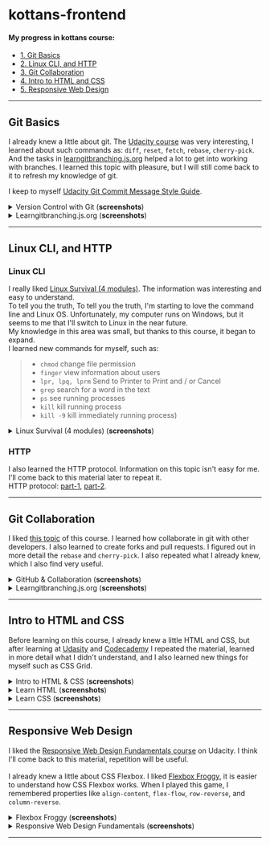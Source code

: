 # kottans-frontend
#### My progress in kottans course:
- [1. Git Basics](#git)
- [2. Linux CLI, and HTTP](#linux_http)
- [3. Git Collaboration](#git_collaboration)
- [4. Intro to HTML and CSS](#html_scc)
- [5. Responsive Web Design](#responsive)

<hr>

## <a name="git">Git Basics</a>
I already knew a little about git. The [Udacity course](https://www.udacity.com/course/version-control-with-git--ud123) was very interesting, I learned about such commands as: `diff`, `reset`, `fetch`, `rebase`, `cherry-pick`. And the tasks in [learngitbranching.js.org](https://learngitbranching.js.org/) helped a lot to get into working with branches. I learned this topic with pleasure, but I will still come back to it to refresh my knowledge of git.

I keep to myself [Udacity Git Commit Message Style Guide](https://udacity.github.io/git-styleguide/).

<details>
<summary>Version Control with Git (<b>screenshots</b>)</summary>
  
  ![screenshot-1](git_basics/git_udacity-1.jpg)<br><br>
  ![screenshot-2](git_basics/git_udacity-2.jpg)<br> 
</details>
<details>
<summary>Learngitbranching.js.org (<b>screenshots</b>)</summary>
  
  ![git_screenshot-1](git_basics/main-1.jpg)<br><br>
  ![git_screenshot-2](git_basics/main-2.jpg)<br><br>
  ![git_screenshot-3](git_basics/push_and_pull.jpg)<br>
</details>

<hr>

## <a name="linux_http">Linux CLI, and HTTP</a>

### Linux CLI
I really liked [Linux Survival (4 modules)](https://linuxsurvival.com/). The information was interesting and easy to understand.<br>
To tell you the truth, To tell you the truth, I'm starting to love the command line and Linux OS. Unfortunately, my computer runs on Windows, but it seems to me that I'll switch to Linux in the near future.<br>
My knowledge in this area was small, but thanks to this course, it began to expand.<br>
I learned new commands for myself, such as:<br>
> - `chmod`  change file permission
> - `finger`  view information about users
> - `lpr, lpq, lprm`  Send to Printer to Print and / or Cancel
> - `grep`  search for a word in the text
> - `ps`  see running processes
> - `kill` kill running process
> - `kill -9`  kill immediately running process)<br>

<details>
<summary>Linux Survival (4 modules) (<b>screenshots</b>)</summary>
  
  ![linux_screenshot-1](task_linux_cli/linux-1.jpg)<br><br>
  ![linux_screenshot-2](task_linux_cli/linux-2.jpg)<br><br>
  ![linux_screenshot-3](task_linux_cli/linux-3.jpg)<br><br>
  ![linux_screenshot-4](task_linux_cli/linux-4.jpg)<br> 
</details>

### HTTP
I also learned the HTTP protocol. Information on this topic isn't easy for me.<br>
I'll come back to this material later to repeat it.<br>
HTTP protocol: [part-1](https://code.tutsplus.com/tutorials/http-the-protocol-every-web-developer-must-know-part-1--net-31177), [part-2](https://code.tutsplus.com/tutorials/http-the-protocol-every-web-developer-must-know-part-2--net-31155).<br>

<hr>

## <a name="git_collaboration">Git Collaboration</a> 
I liked [this topic](https://classroom.udacity.com/courses/ud456) of this course. I learned how collaborate in git with other developers. I also learned to create forks and pull requests. I figured out in more detail the `rebase` and `cherry-pick`. I also repeated what I already knew, which I also find very useful.

<details>
<summary>GitHub & Collaboration (<b>screenshots</b>)</summary>
  
  ![git_collaboration_screenshot-1](task_git_collaboration/github_collaboration_udacity.jpg)<br>
</details>
<details>
<summary>Learngitbranching.js.org (<b>screenshots</b>)</summary>
  
  ![git_collaboration_screenshot-2](task_git_collaboration/github_collaboration_learngitbranching-1.jpg)<br><br>
  ![git_collaboration_screenshot-3](task_git_collaboration/github_collaboration_learngitbranching-2.jpg)<br> 
</details>

<hr>

## <a name="html_scc">Intro to HTML and CSS</a>
Before learning on this course, I already knew a little HTML and CSS, but after learning at [Udasity](https://www.udacity.com/course/intro-to-html-and-css--ud001) and [Codecademy](https://www.codecademy.com/catalog/language/html-css) I repeated the material, learned in more detail what I didn't understand, and I also learned new things for myself such as CSS Grid.

<details>
<summary>Intro to HTML & CSS (<b>screenshots</b>)</summary>
  
  ![html_css_screenshot-1](task_html_css_intro/html_css_udacity-1.jpg)<br><br>
  ![html_css_screenshot-2](task_html_css_intro/html_css_udacity-2.jpg)<br>
</details>
<details>
<summary>Learn HTML (<b>screenshots</b>)</summary>
  
  ![html_screenshot-1](task_html_css_intro/html_codecademy-1.jpg)<br><br>
  ![html_screenshot-2](task_html_css_intro/html_codecademy-2.jpg)<br><br>
  ![html_screenshot-3](task_html_css_intro/html_codecademy-3.jpg)<br>
</details>
<details>
<summary>Learn CSS (<b>screenshots</b>)</summary>

  ![css_screenshot-1](task_html_css_intro/css_codecademy-1.jpg)<br><br>
  ![css_screenshot-2](task_html_css_intro/css_codecademy-2.jpg)<br><br>
  ![css_screenshot-3](task_html_css_intro/css_codecademy-3.jpg)<br><br>
  ![css_screenshot-4](task_html_css_intro/css_codecademy-4.jpg)<br>
</details>

<hr>

## <a name="responsive">Responsive Web Design</a>
I liked the [Responsive Web Design Fundamentals course](https://www.udacity.com/course/responsive-web-design-fundamentals--ud893) on Udacity. I think I'll come back to this material, repetition will be useful.<br><br>
I already knew a little about CSS Flexbox. I liked [Flexbox Froggy](http://flexboxfroggy.com/), it is easier to understand how CSS Flexbox works. When I played this game, I remembered properties like `align-content`, `flex-flow`, `row-reverse`, and `column-reverse`.

<details>
<summary>Flexbox Froggy (<b>screenshots</b>)</summary>
  
  ![froggy_screenshot](task_responsive_web_design/froggy.jpg)<br>
</details>
<details>
<summary>Responsive Web Design Fundamentals (<b>screenshots</b>)</summary>
  
  ![responsive_screenshot-1](task_responsive_web_design/responsive_udacity-1.jpg)<br><br>
  ![responsive_screenshot-2](task_responsive_web_design/responsive_udacity-2.jpg)<br> 
</details>

<hr>
